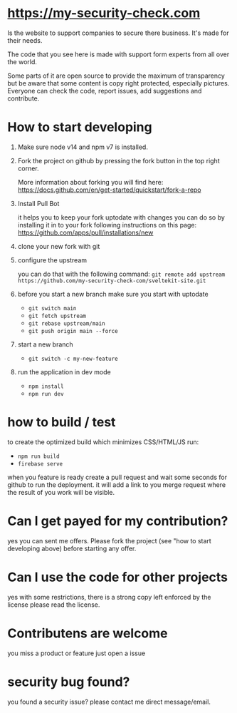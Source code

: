 # https://my-security-check.com

Is the website to support companies to secure there business.
It's made for their needs.

The code that you see here is made with support form experts from all over the world.

Some parts of it are open source to provide the maximum of transparency but be aware that some content is copy right protected, especially pictures.
Everyone can check the code, report issues, add suggestions and contribute.


# How to start developing

1. Make sure node v14 and npm v7 is installed.

1. Fork the project on github by pressing the fork button in the top right corner.

    More information about forking you will find here: https://docs.github.com/en/get-started/quickstart/fork-a-repo

1. Install Pull Bot 

    it helps you to keep your fork uptodate with changes you can do so by installing it in to your fork following instructions on this page:
    https://github.com/apps/pull/installations/new

1. clone your new fork with git

1. configure the upstream

    you can do that with the following command:
  `git remote add upstream https://github.com/my-security-check-com/sveltekit-site.git`

1. before you start a new branch make sure you start with uptodate 

   - `git switch main`
   - `git fetch upstream`
   - `git rebase upstream/main`
   - `git push origin main --force`

1. start a new branch 

    - `git switch -c my-new-feature`

1. run the application in dev mode

    - `npm install`
    - `npm run dev`

# how to build / test

to create the optimized build which minimizes CSS/HTML/JS run: 

   - `npm run build`
   - `firebase serve`

when you feature is ready create a pull request and wait some seconds for github to run the deployment.
it will add a link to you merge request where the result of you work will be visible.

# Can I get payed for my contribution?

yes you can sent me offers. Please fork the project (see "how to start developing above) before starting any offer.


# Can I use the code for other projects

yes with some restrictions, there is a strong copy left enforced by the license please read the license.


# Contributens are welcome

you miss a product or feature just open a issue

# security bug found?

you found a security issue? please contact me direct message/email.
